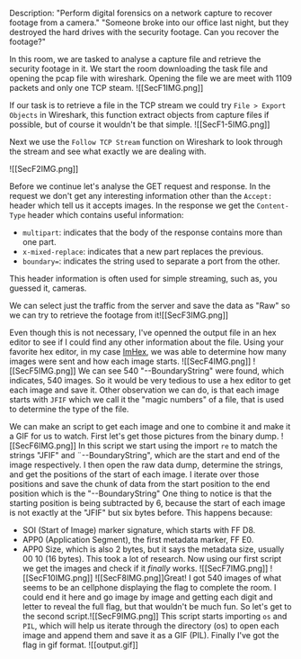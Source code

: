 Description: "Perform digital forensics on a network capture to recover footage from a camera."
"Someone broke into our office last night, but they destroyed the hard drives with the security footage. Can you recover the footage?"

 In this room, we are tasked to analyse a capture file and retrieve the security footage in it.
 We start the room downloading the task file and opening the pcap file with wireshark. 
 Opening the file we are meet with 1109 packets and only one TCP steam.
 ![[SecF1IMG.png]]

If our task is to retrieve a file in the TCP stream we could try `File > Export Objects` in Wireshark, this function extract objects from capture files if possible, but of course it wouldn't be that simple. 
![[SecF1-5IMG.png]]

Next we use the `Follow TCP Stream` function on Wireshark to look through the stream and see what exactly we are dealing with.

![[SecF2IMG.png]]

Before we continue let's analyse the GET request and response.
In the request we don't get any interesting information other than the `Accept:` header which tell us it accepts images.
In the response we get the `Content-Type` header which contains useful information:
- `multipart`: indicates that the body of the response contains more than one part.
- `x-mixed-replace`: indicates that a new part replaces the previous.
- `boundary=`: indicates the string used to separate a port from the other.

This header information is often used for simple streaming, such as, you guessed it, cameras.

We can select just the traffic from the server and save the data as "Raw" so we can try to retrieve the footage from it![[SecF3IMG.png]]

Even though this is not necessary, I've openned the output file in an hex editor to see if I could find any other information about the file. Using your favorite hex editor, in my case [ImHex](https://imhex.werwolv.net/), we was able to determine how many images were sent and how each image starts.
![[SecF4IMG.png]]
![[SecF5IMG.png]]
We can see 540 "--BoundaryString" were found, which indicates, 540 images.
So it would be very tedious to use a hex editor to get each image and save it.
Other observation we can do, is that each image starts with `JFIF` which we call it the "magic numbers" of a file, that is used to determine the type of the file.

We can make an script to get each image and one to combine it and make it a GIF for us to watch.
First let's get those pictures from the binary dump.
![[SecF6IMG.png]]
In this script we start using the import `re` to match the strings "JFIF" and ¨--BoundaryString", which are the start and end of the image respectively.
I then open the raw data dump, determine the strings, and get the positions of the start of each image.
I iterate over those positions and save the chunk of data from the start position to the end position which is the "--BoundaryString" 
One thing to notice is that the starting position is being subtracted by 6, because the start of each image is not exactly at the "JFIF" but six bytes before. This happens because:
- SOI (Start of Image) marker signature, which starts with FF D8.
- APP0 (Application Segment), the first metadata marker, FF E0.
- APP0 Size, which is also 2 bytes, but it says the metadata size, usually 00 10 (16 bytes).
This took a lot of research.
Now using our first script we get the images and check if it  _finally_ works.
![[SecF7IMG.png]]
![[SecF10IMG.png]]
![[SecF8IMG.png]]Great! I got 540 images of what seems to be an cellphone displaying the flag to complete the room. I could end it here and go image by image and getting each digit and letter to reveal the full flag, but that wouldn't be much fun. 
So let's get to the second script.![[SecF9IMG.png]]
This script starts importing `os` and `PIL`, which will help us iterate through the directory (os) to open each image and append them and save it as a GIF (PIL).
Finally I've got the flag in gif format.
![[output.gif]]

